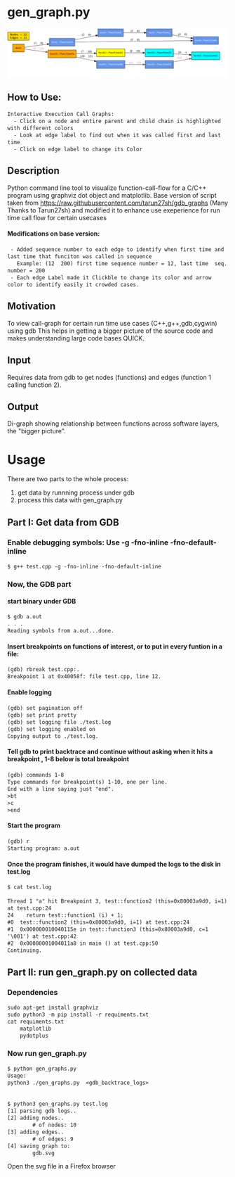 # gen_graph.py
![alt text](https://github.com/jayeshpatel8/GDB_GenerateClickbleCallGraph-/blob/master/CallGraph.png?raw=true)
## How to Use:
    Interactive Execution Call Graphs:
      - Click on a node and entire parent and child chain is highlighted with different colors
      - Look at edge label to find out when it was called first and last time
      - Click on edge label to change its Color

## Description
  Python command line tool to visualize function-call-flow for a C/C++ program using graphviz dot object and matplotlib.
  Base version of script taken from https://raw.githubusercontent.com/tarun27sh/gdb_graphs (Many Thanks to Tarun27sh) and 
  modified it to enhance use exeperience for run time call flow for certain usecases
#### Modifications on base version:
     - Added sequence number to each edge to identify when first time and last time that funciton was called in sequence
       Example: (12  200) first time sequence number = 12, last time  seq. number = 200
     - Each edge Label made it Clickble to change its color and arrow color to identify easily it crowded cases.

## Motivation
To view call-graph for certain run time use cases (C++,g++,gdb,cygwin) using gdb
This helps in getting a bigger picture of the source code and makes understanding large code bases QUICK.

## Input
Requires data from gdb to get nodes (functions) and edges (function 1 calling function 2).

## Output
Di-graph showing relationship between functions across software layers, the "bigger picture".


# Usage 

There are two parts to the whole process:
1. get data by runnning process under gdb
2. process this data with gen_graph.py


## Part I: Get data from GDB

### Enable debugging symbols: Use -g -fno-inline -fno-default-inline
    $ g++ test.cpp -g -fno-inline -fno-default-inline

### Now, the GDB part
#### start binary under GDB     
    $ gdb a.out
    . . .
    Reading symbols from a.out...done.

#### Insert breakpoints on functions of interest, or to put in every funtion in a file:    

    (gdb) rbreak test.cpp:.
    Breakpoint 1 at 0x40058f: file test.cpp, line 12.
    


#### Enable logging
    (gdb) set pagination off
    (gdb) set print pretty
    (gdb) set logging file ./test.log
    (gdb) set logging enabled on
    Copying output to ./test.log.

#### Tell gdb to print backtrace and continue without asking when it hits  a breakpoint , 1-8 below is total breakpoint    
    (gdb) commands 1-8
    Type commands for breakpoint(s) 1-10, one per line.
    End with a line saying just "end".
    >bt
    >c
    >end


#### Start  the program    
    (gdb) r
    Starting program: a.out


#### Once the program finishes, it would have dumped the logs to the disk in test.log    

    $ cat test.log
    
    Thread 1 "a" hit Breakpoint 3, test::function2 (this=0x80003a9d0, i=1) at test.cpp:24
    24	  return test::function1 (i) + 1;
    #0  test::function2 (this=0x80003a9d0, i=1) at test.cpp:24
    #1  0x000000010040115e in test::function3 (this=0x80003a9d0, c=1 '\001') at test.cpp:42
    #2  0x00000001004011a8 in main () at test.cpp:50
    Continuing.

## Part II: run gen_graph.py on collected data

### Dependencies    

    sudo apt-get install graphviz
    sudo python3 -m pip install -r requiments.txt
    cat requiments.txt 
        matplotlib
        pydotplus


### Now run gen_graph.py    

    $ python gen_graphs.py
    Usage:
    python3 ./gen_graphs.py  <gdb_backtrace_logs>
    

    $ python3 gen_graphs.py test.log
    [1] parsing gdb logs..
    [2] adding nodes..
            # of nodes: 10
    [3] adding edges..
            # of edges: 9
    [4] saving graph to:
            gdb.svg

Open the svg file in a Firefox browser




